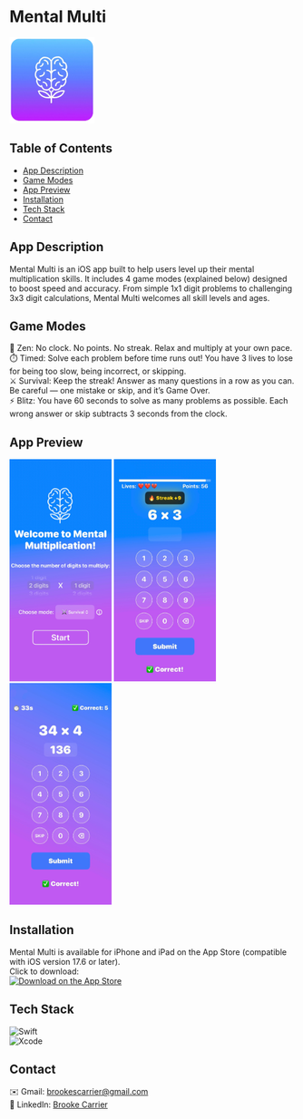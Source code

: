 # Mental Multi

<img src="images/MentalMultiAppIcon.png" alt="App Icon" width="150"/><br>
## Table of Contents
- [App Description](#app-description)
- [Game Modes](#game-modes)
- [App Preview](#app-preview)
- [Installation](#installation)
- [Tech Stack](#tech-stack)
- [Contact](#contact)

## App Description
Mental Multi is an iOS app built to help users level up their mental multiplication skills. It includes 4 game modes (explained below) designed to boost speed and accuracy. From simple 1x1 digit problems to challenging 3x3 digit calculations, Mental Multi welcomes all skill levels and ages. 

## Game Modes
🌷 Zen: No clock. No points. No streak. Relax and multiply at your own pace.<br>
⏱️ Timed: Solve each problem before time runs out! You have 3 lives to lose for being too slow, being incorrect, or skipping.<br>
⚔️ Survival: Keep the streak! Answer as many questions in a row as you can. Be careful — one mistake or skip, and it’s Game Over.<br>
⚡️ Blitz: You have 60 seconds to solve as many problems as possible. Each wrong answer or skip subtracts 3 seconds from the clock.<br>

## App Preview
<div>
  <img src="images/Screenshot1.jpg" alt="Screenshot 1" width="180">
  <img src="images/Screenshot2.jpg" alt="Screenshot 2" width="180">
  <img src="images/Screenshot3.jpg" alt="Screenshot 3" width="180">
</div>

## Installation
Mental Multi is available for iPhone and iPad on the App Store (compatible with iOS version 17.6 or later).<br>
Click to download:<br>
[![Download on the App Store](https://developer.apple.com/assets/elements/badges/download-on-the-app-store.svg)](https://apps.apple.com/app/id6748087700)

## Tech Stack
![Swift](https://img.shields.io/badge/Swift-FA7343?logo=swift&logoColor=white&style=for-the-badge)<br>
![Xcode](https://img.shields.io/badge/Xcode-147EFB?logo=xcode&logoColor=white&style=for-the-badge)

## Contact
✉️ Gmail: [brookescarrier@gmail.com](mailto:brookescarrier@gmail.com)<br>
🔗 LinkedIn: [Brooke Carrier](https://www.linkedin.com/in/brooke-carrier/)<br>



